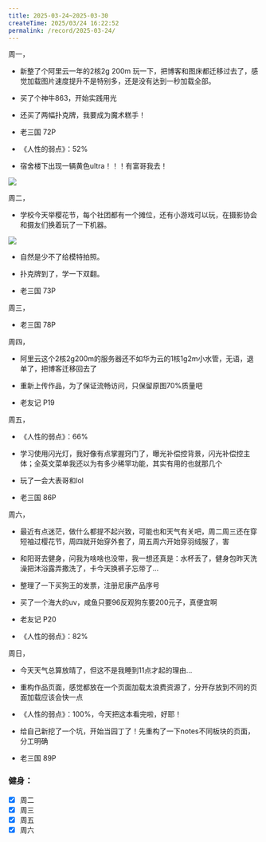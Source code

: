 ```yaml
---
title: 2025-03-24~2025-03-30
createTime: 2025/03/24 16:22:52
permalink: /record/2025-03-24/
---
```


周一，

- 新整了个阿里云一年的2核2g 200m 玩一下，把博客和图床都迁移过去了，感觉加载图片速度提升不是特别多，还是没有达到一秒加载全部。

- 买了个神牛863，开始实践用光

- 还买了两幅扑克牌，我要成为魔术糕手！

- 老三国 72P

- 《人性的弱点》：52%

- 宿舍楼下出现一辆黄色ultra！！！有富哥我去！

![](https://oss.ajohn.top/blog/record/2025-03-24/2.webp)

周二，
- 学校今天举樱花节，每个社团都有一个摊位，还有小游戏可以玩，在摄影协会和摄友们换着玩了一下机器。

![](https://oss.ajohn.top/blog/record/2025-03-24/1.webp)

- 自然是少不了给模特拍照。

- 扑克牌到了，学一下双翻。

- 老三国 73P

周三，


- 老三国 78P

周四，
- 阿里云这个2核2g200m的服务器还不如华为云的1核1g2m小水管，无语，退单了，把博客迁移回去了

- 重新上传作品，为了保证流畅访问，只保留原图70%质量吧

- 老友记 P19

周五，

- 《人性的弱点》：66%

- 学习使用闪光灯，我好像有点掌握窍门了，曝光补偿控背景，闪光补偿控主体；全英文菜单我还以为有多少稀罕功能，其实有用的也就那几个

- 玩了一会大表哥和lol

- 老三国 86P

周六，
- 最近有点迷茫，做什么都提不起兴致，可能也和天气有关吧，周二周三还在穿短袖过樱花节，周四就开始穿外套了，周五周六开始穿羽绒服了，害

- 和阳哥去健身，问我为啥啥也没带，我一想还真是：水杯丢了，健身包昨天洗澡把沐浴露弄撒洗了，卡今天换裤子忘带了...

- 整理了一下买狗王的发票，注册尼康产品序号

- 买了一个海大的uv，咸鱼只要96反观狗东要200元子，真便宜啊

- 老友记 P20

- 《人性的弱点》：82%

周日，

- 今天天气总算放晴了，但这不是我睡到11点才起的理由...

- 重构作品页面，感觉都放在一个页面加载太浪费资源了，分开存放到不同的页面加载应该会快一点

- 《人性的弱点》：100%，今天把这本看完啦，好耶！

- 给自己新挖了一个坑，开始当园丁了！先重构了一下notes不同板块的页面，分工明确

- 老三国 89P

### 健身：

- [x] 周二
- [x] 周三
- [x] 周五
- [x] 周六